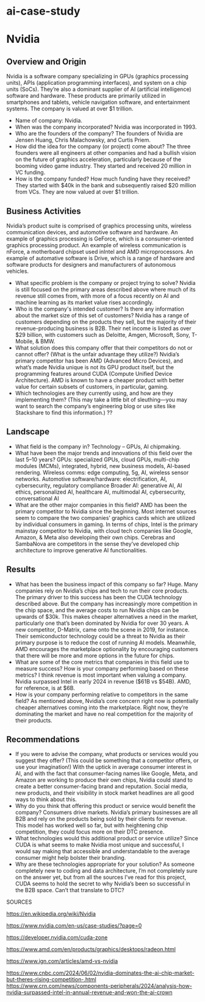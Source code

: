 # ai-case-study
# Nvidia 

## Overview and Origin

Nvidia is a software company specializing in GPUs (graphics processing units), APIs (application programming interfaces), and system on a chip units (SoCs). They’re also a dominant supplier of AI (artificial intelligence) software and hardware.
These products are primarily utilized in smartphones and tablets, vehicle navigation software, and entertainment systems.
The company is valued at over $1 trillion.
* Name of company:
Nvidia.
* When was the company incorporated?
Nvidia was incorporated in 1993.
* Who are the founders of the company?
The founders of Nvidia are Jensen Huang, Chris Malachowsky, and Curtis Priem.
* How did the idea for the company (or project) come about?
The three founders were all engineers at other companies and had a bullish vision on the future of graphics acceleration, particularly because of the booming video game industry. They started and received 20 million in VC funding.
* How is the company funded? How much funding have they received?
They started with $40k in the bank and subsequently raised $20 million from VCs. They are now valued at over $1 trillion.
## Business Activities
Nvidia’s product suite is comprised of graphics processing units, wireless communication devices, and automotive software and hardware.
An example of graphics processing is GeForce, which is a consumer-oriented graphics processing product.
An example of wireless communication is nForce, a motherboard chipset used inIntel and AMD microprocessors.
An example of automative software is Drive, which is a range of hardware and software products for designers and manufacturers of autonomous vehicles.
* What specific problem is the company or project trying to solve?
Nvidia is still focused on the primary areas described above where much of its revenue still comes from, with more of a focus recently on AI and machine learning as its market value rises accordingly.
* Who is the company's intended customer? Is there any information about the market size of this set of customers?
Nvidia has a range of customers depending on the products they sell, but the majority of their revenue-producing business is B2B. Their net income is listed as over $29 billion, with customers such as Deloitte, Amgen, Microsoft, Sony, T-Mobile, & BMW.
* What solution does this company offer that their competitors do not or cannot offer? (What is the unfair advantage they utilize?)
Nvidia’s primary competitor has been AMD (Advanced Micro Devices), and what’s made Nvidia unique is not its GPU product itself, but the programming features around CUDA (Compute Unified Device Architecture). AMD is known to have a cheaper product with better value for certain subsets of customers, in particular, gaming.
* Which technologies are they currently using, and how are they implementing them? (This may take a little bit of sleuthing&mdash;you may want to search the company’s engineering blog or use sites like Stackshare to find this information.)
??
## Landscape

* What field is the company in?
Technology – GPUs, AI chipmaking.
* What have been the major trends and innovations of this field over the last 5&ndash;10 years?
GPUs: specialized GPUs, cloud GPUs, multi-chip modules (MCMs), integrated, hybrid, new business models, AI-based rendering.
Wireless comms: edge computing, 5g, AI, wireless sensor networks.
Automotive software/hardware: electrification, AI, cybersecurity, regulatory compliance
Broader AI: generative AI, AI ethics, personalized AI, healthcare AI, multimodal AI, cybersecurity, conversational AI
* What are the other major companies in this field?
AMD has been the primary competitor to Nvidia since the beginning. Most internet sources seem to compare the two companies’ graphics cards which are utilized by individual consumers in gaming.
In terms of chips, Intel is the primary mainstay competitor to Nvidia, with cloud tech companies like Google, Amazon, & Meta also developing their own chips. Cerebras and SambaNova are competitors in the sense they’ve developed chip architecture to improve generative AI functionalities.
## Results
* What has been the business impact of this company so far?
Huge. Many companies rely on Nvidia’s chips and tech to run their core products. The primary driver to this success has been the CUDA technology described above. But the company has increasingly more competition in the chip space, and the average costs to run Nvidia chips can be upwards of $30k. This makes cheaper alternatives a need in the market, particularly one that’s been dominated by Nvidia for over 30 years.
A new competitor, D-Matrix, came onto the scene in 2019, for instance. Their semiconductor technology could be a threat to Nvidia as their primary purpose is to reduce the cost of running AI models.
Meanwhile, AMD encourages the marketplace optionality by encouraging customers that there will be more and more options in the future for chips.
* What are some of the core metrics that companies in this field use to measure success? How is your company performing based on these metrics?
I think revenue is most important when valuing a company. Nvidia surpassed Intel in early 2024 in revenue ($61B vs $54B). AMD, for reference, is at $6B.
* How is your company performing relative to competitors in the same field?
As mentioned above, Nvidia’s core concern right now is potentially cheaper alternatives coming into the marketplace. Right now, they’re dominating the market and have no real competition for the majority of their products.
## Recommendations

* If you were to advise the company, what products or services would you suggest they offer? (This could be something that a competitor offers, or use your imagination!)
With the uptick in average consumer interest in AI, and with the fact that consumer-facing names like Google, Meta, and Amazon are working to produce their own chips, Nvidia could stand to create a better consumer-facing brand and reputation. Social media, new products, and their visibility in stock market headlines are all good ways to think about this.
* Why do you think that offering this product or service would benefit the company?
Consumers drive markets. Nvidia’s primary businesses are all B2B and rely on the products being sold by their clients for revenue. This model has worked well so far, but with heightening chip competition, they could focus more on their DTC presence. 
* What technologies would this additional product or service utilize?
Since CUDA is what seems to make Nvidia most unique and successful, I would say making that accessible and understandable to the average consumer might help bolster their branding.
* Why are these technologies appropriate for your solution?
As someone completely new to coding and data architecture, I’m not completely sure on the answer yet, but from all the sources I’ve read for this project, CUDA seems to hold the secret to why Nvidia’s been so successful in the B2B space. Can’t that translate to DTC?


SOURCES

https://en.wikipedia.org/wiki/Nvidia

https://www.nvidia.com/en-us/case-studies/?page=0

https://developer.nvidia.com/cuda-zone 

https://www.amd.com/en/products/graphics/desktops/radeon.html 

https://www.ign.com/articles/amd-vs-nvidia 

https://www.cnbc.com/2024/06/02/nvidia-dominates-the-ai-chip-market-but-theres-rising-competition-.html
https://www.crn.com/news/components-peripherals/2024/analysis-how-nvidia-surpassed-intel-in-annual-revenue-and-won-the-ai-crown 


